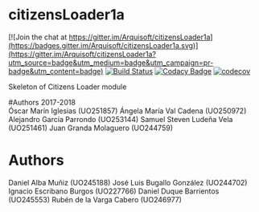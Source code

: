 # citizensLoader1a

[![Join the chat at https://gitter.im/Arquisoft/citizensLoader1a](https://badges.gitter.im/Arquisoft/citizensLoader1a.svg)](https://gitter.im/Arquisoft/citizensLoader1a?utm_source=badge&utm_medium=badge&utm_campaign=pr-badge&utm_content=badge)
[![Build Status](https://travis-ci.org/Arquisoft/citizensLoader1a.svg?branch=master)](https://travis-ci.org/Arquisoft/citizensLoader1a)
[![Codacy Badge](https://api.codacy.com/project/badge/Grade/e680327c40a44a6b8378a8171066e341)](https://www.codacy.com/app/jelabra/citizensLoader1a?utm_source=github.com&utm_medium=referral&utm_content=Arquisoft/citizensLoader1a&utm_campaign=badger)
[![codecov](https://codecov.io/gh/Arquisoft/citizensLoader1a/branch/master/graph/badge.svg)](https://codecov.io/gh/Arquisoft/citizensLoader1a)

Skeleton of Citizens Loader module

#Authors 2017-2018  
Óscar Marín Iglesias (UO251857)
Ángela María Val Cadena (UO250972)
Alejandro García Parrondo (UO253144)
Samuel Steven Ludeña Vela (UO251461)
Juan Granda Molaguero (UO244759)

# Authors

Daniel Alba Muñiz (UO245188)
José Luis Bugallo González (UO244702)
Ignacio Escribano Burgos (UO227766)
Daniel Duque Barrientos (UO245553)
Rubén de la Varga Cabero (UO246977)
